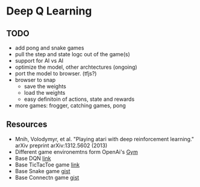# Deep Q Learning


## TODO
- add pong and snake games
- pull the step and state logc out of the game(s)
- support for AI vs AI
- optimize the model, other archtectures (ongoing)
- port the model to browser. (tfjs?)
- browser to snap
  - save the weights
  - load the weights
  - easy definitoin of actions, state and rewards
- more games: frogger, catching games, pong


## Resources
- Mnih, Volodymyr, et al. "Playing atari with deep reinforcement learning." arXiv preprint arXiv:1312.5602 (2013)
- Different game environemtns form OpenAi's [Gym](https://gym.openai.com/)
- Base DQN [link](https://keon.io/deep-q-learning/)
- Base TicTacToe game [link](https://TODO)
- Base Snake game [gist](https://gist.githubusercontent.com/HonzaKral/833ee2b30231c53ec78e/raw/c4492fe1bf594c1c5d7194e9a4016213f15e327b/snake.py)
- Base Connectn game [gist](https://gist.github.com/poke/6934842)
